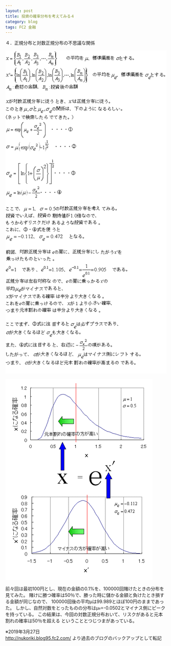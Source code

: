 ```yaml
---
layout: post
title: 投資の確率分布を考えてみる４
category: blog
tags: FC2 金融
---
```


４．正規分布と対数正規分布の不思議な関係

![image](/images/2008nukoriki/txt9.gif)

![image](/images/2008nukoriki/glf9.gif)


前々回は最初100円とし、現在の金額の0.1%を、100000回賭けたときの分布を見てみた。
賭けに勝つ確率は50％で、勝った時に儲かる金額と負けたとき損する金額が同じなので、
100000回後の平均μは99.989とほぼ100円のままであった。
しかし、自然対数をとったものの分布はμ<span style="font-size:x-small;">e</span>=-0.0502とマイナス側にピークを持っている。
この結果は、今回の対数正規分布おいて、リスクがあると元本割れの確率は50％を超える
ということとつじつまがあっている。

※2019年3月27日  
http://nukoriki.blog95.fc2.com/
より過去のブログのバックアップとして転記
